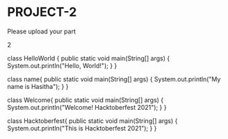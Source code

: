# PROJECT-2
Please upload your part

2

class HelloWorld {
    public static void main(String[] args) {
        System.out.println("Hello, World!"); 
    }
}


class name{
     public static void main(String[] args) {
        System.out.println("My name is Hasitha"); 
   }
}

class Welcome{
     public static void main(String[] args) {
        System.out.println("Welcome! Hacktoberfest 2021"); 
   }
}

class Hacktoberfest{
     public static void main(String[] args) {
        System.out.println("This is Hacktoberfest 2021"); 
   }
}
